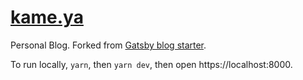 # [kame.ya](https://daily.lkameya.com/)

Personal Blog. Forked from [Gatsby blog starter](https://github.com/gatsbyjs/gatsby-starter-blog).

To run locally, `yarn`, then `yarn dev`, then open https://localhost:8000.
